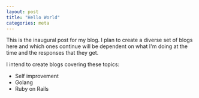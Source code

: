 ```yaml
---
layout: post
title: "Hello World"
categories: meta
---
```

This is the inaugural post for my blog. I plan to create a diverse set of blogs here and which ones continue will be dependent on what I'm doing at the time and the responses that they get.

I intend to create blogs covering these topics:
>
- Self improvement
- Golang
- Ruby on Rails 